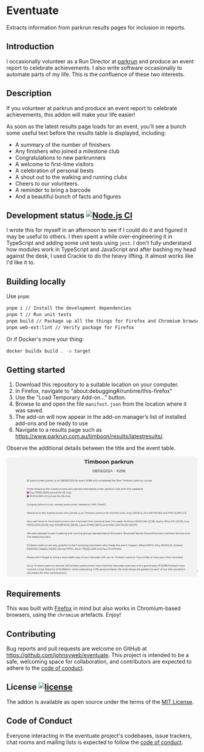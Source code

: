 # Eventuate

Extracts information from parkrun results pages for inclusion in reports.

## Introduction

I occasionally volunteer as a Run Director at [parkrun](https://parkrun.com.au/)
and produce an event report to celebrate achievements. I also write software
occasionally to automate parts of my life. This is the confluence of these two
interests.

## Description

If you volunteer at parkrun and produce an event report to celebrate
achievements, this addon will make your life easier!

As soon as the latest results page loads for an event, you'll see a bunch some
useful text before the results table is displayed, including:

- A summary of the number of finishers
- Any finishers who joined a milestone club
- Congratulations to new parkrunners
- A welcome to first-time visitors
- A celebration of personal bests
- A shout out to the walking and running clubs
- Cheers to our volunteers.
- A reminder to bring a barcode
- And a beautiful bunch of facts and figures

## Development status [![Node.js CI](https://github.com/johnsyweb/eventuate/actions/workflows/node.js.yml/badge.svg)](https://github.com/johnsyweb/eventuate/actions/workflows/node.js.yml)

I wrote this for myself in an afternoon to see if I could do it and figured it
may be useful to others. I then spent a while over-engineering it in TypeScript
and adding some unit tests using `jest`. I don't fully understand how modules
work in TypeScript and JavaScript and after bashing my head against the desk, I
used Crackle to do the heavy lifting. It almost works like I'd like it to.

## Building locally

Use `pnpm`:

```sh
pnpm i // Install the development dependencies
pnpm t // Run unit tests
pnpm build // Package up all the things for Firefox and Chromium browsers
pnpm web-ext:lint // Verify package for Firefox
```

Or if Docker's more your thing:

```sh
docker buildx build . -o target
```

## Getting started

1. Download this repository to a suitable location on your computer.
1. In Firefox, navigate to "about:debugging#/runtime/this-firefox"
1. Use the "Load Temporary Add-on..." button.
1. Browse to and open the file `manifest.json` from the location where it was saved.
1. The add-on will now appear in the add-on manager’s list of installed add-ons and be ready to use
1. Navigate to a results page such as <https://www.parkrun.com.au/timboon/results/latestresults/>.

Observe the additional details between the title and the event table.

![Sample Screenshot](./assets/screenshot.jpg)

## Requirements

This was built with [Firefox](https://mozilla.org/firefox) in mind but also
works in Chromium-based browsers, using the `chromium` artefacts. Enjoy!

## Contributing

Bug reports and pull requests are welcome on GitHub at
<https://github.com/johnsyweb/eventuate>. This project is intended to be a
safe, welcoming space for collaboration, and contributors are expected to adhere
to the [code of
conduct](https://github.com/johnsyweb/eventuate/blob/main/CODE_OF_CONDUCT.md).

## License [![license](https://img.shields.io/github/license/mashape/apistatus.svg?style=flat-square)](https://github.com/johnsyweb/eventuate/blob/HEAD/LICENSE.txt)

The addon is available as open source under the terms of the [MIT License](https://opensource.org/licenses/MIT).

## Code of Conduct

Everyone interacting in the eventuate project's codebases, issue trackers, chat
rooms and mailing lists is expected to follow the [code of
conduct](https://github.com/johnsyweb/eventuate/blob/main/CODE_OF_CONDUCT.md).

